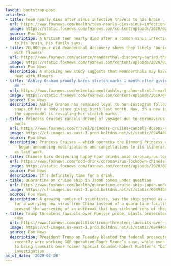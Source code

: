 ```yaml
---
layout: bootstrap-post
articles:
- title: Teen nearly dies after sinus infection travels to his brain
  url: https://www.foxnews.com/health/teen-nearly-dies-sinus-infection-travels-brain
  image: https://static.foxnews.com/foxnews.com/content/uploads/2020/02/32102cb0-serious-sinusit-475937.jpg
  source: Fox News
  description: A British teen nearly died after a common sinus infection traveled
    to his brain, his family says.
- title: 70,000-year-old Neanderthal discovery shows they likely 'buried their dead
    with flowers'
  url: https://www.foxnews.com/science/neanderthal-discovery-buried-their-dead-with-flowers
  image: https://static.foxnews.com/foxnews.com/content/uploads/2020/02/neanderthal-skeleton-4.jpg
  source: Fox News
  description: A shocking new study suggests that Neanderthals may have buried their
    dead with flowers.
- title: 'Ashley Graham proudly bares stretch marks 1 month after giving birth: ''Same
    me'''
  url: https://www.foxnews.com/entertainment/ashley-graham-stretch-marks-after-birth
  image: https://static.foxnews.com/foxnews.com/content/uploads/2019/04/GettyImages-1138744264.jpg
  source: Fox News
  description: Ashley Graham has remained loyal to her Instagram followers with many
    snaps of her e body since giving birth last month. Now, in a new inspiring photo,
    the supermodel is revealing her stretch marks.
- title: Princess Cruises cancels dozens of voyages due to coronavirus concerns, closed
    ports
  url: https://www.foxnews.com/travel/princess-cruises-cancels-dozens-voyages-coronavirus-concerns-closed-ports
  image: https://cf-images.us-east-1.prod.boltdns.net/v1/static/694940094001/c966eac5-f92d-4ea4-a28f-bab511875756/30b520f1-ce44-4572-b97d-84bbaa4a9990/1280x720/match/image.jpg
  source: Fox News
  description: Princess Cruises — which operates the Diamond Princess cruise liner
    — began announcing modifications and cancellations to its itineraries as early
    as last week.
- title: Chinese bars delivering happy hour drinks amid coronavirus lockdown
  url: https://www.foxnews.com/food-drink/coronavirus-lockdown-chinese-bars-happy-hour
  image: https://static.foxnews.com/foxnews.com/content/uploads/2020/02/iStock-173230685.jpg
  source: Fox News
  description: It’s definitely time for a drink.
- title: Quarantine on cruise ship in Japan comes under question
  url: https://www.foxnews.com/health/quarantine-cruise-ship-japan-under-question
  image: https://cf-images.us-east-1.prod.boltdns.net/v1/static/694940094001/54885d7d-97c3-4083-99c5-813aa2f8726f/e50a3dd0-4dab-4873-9bb9-713fcb2bb9f4/1280x720/match/image.jpg
  source: Fox News
  description: A growing number of scientists, say the ship served as an incubator
    for a worrying new virus from China instead of a quarantine facility meant to
    prevent the worsening of an outbreak that has sickened tens of thousands.
- title: Trump threatens lawsuits over Mueller probe, blasts prosecutors on Stone
    case
  url: https://www.foxnews.com/politics/trump-threatens-lawsuits-over-mueller-probe-blasts-prosecutors-on-stone-case
  image: https://cf-images.us-east-1.prod.boltdns.net/v1/static/694940094001/853093b9-5e75-4337-a9c4-65449deaccbb/4c082eef-a32e-4150-a746-9cf764165f91/1280x720/match/image.jpg
  source: Fox News
  description: President Trump on Tuesday blasted the federal prosecutors who until
    recently were working GOP operative Roger Stone’s case, while even threatening
    to bring lawsuits over former Special Counsel Robert Mueller’s “badly tainted”
    investigation.
as_of_date: '2020-02-18'
---
```



